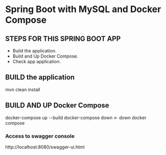 # Spring Boot with MySQL and Docker Compose

## STEPS FOR THIS SPRING BOOT APP
- Build the application.
- Build and Up Docker Compose.
- Check app application.

## BUILD the application
mvn clean install

## BUILD AND UP Docker Compose
docker-compose up --build
docker-compose down <- down docker compose

### Access to swagger console
http://localhost:8080/swagger-ui.html
